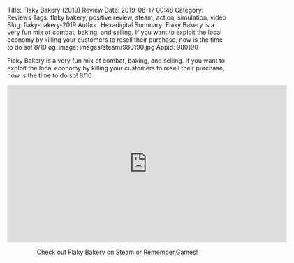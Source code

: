 Title: Flaky Bakery (2019) Review
Date: 2019-08-17 00:48
Category: Reviews
Tags: flaky bakery, positive review, steam, action, simulation, video
Slug: flaky-bakery-2019
Author: Hexadigital
Summary: Flaky Bakery is a very fun mix of combat, baking, and selling. If you want to exploit the local economy by killing your customers to resell their purchase, now is the time to do so! 8/10
og_image: images/steam/980190.jpg
Appid: 980190

Flaky Bakery is a very fun mix of combat, baking, and selling. If you want to exploit the local economy by killing your customers to resell their purchase, now is the time to do so! 8/10

<center><iframe src="https://www.youtube.com/embed/2Cc7_OYpsAI?feature=oembed" allow="accelerometer; autoplay; encrypted-media; gyroscope; picture-in-picture" width="640" height="360" frameborder="0"></iframe>

Check out Flaky Bakery on [Steam](https://store.steampowered.com/app/980190/?curator_clanid=34633900) or [Remember.Games](https://remember.games/game/821/)!</center>